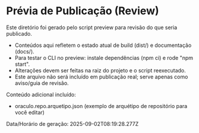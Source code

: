 # Prévia de Publicação (Review)

Este diretório foi gerado pelo script preview para revisão do que seria publicado.

- Conteúdos aqui refletem o estado atual de build (dist/) e documentação (docs/).
- Para testar o CLI no preview: instale dependências (npm ci) e rode "npm start".
- Alterações devem ser feitas na raiz do projeto e o script reexecutado.
- Este arquivo não será incluído em publicação real; serve apenas como aviso/guia de revisão.

Conteúdo adicional incluído:
- oraculo.repo.arquetipo.json (exemplo de arquétipo de repositório para você editar)

Data/Horário de geração: 2025-09-02T08:19:28.277Z
